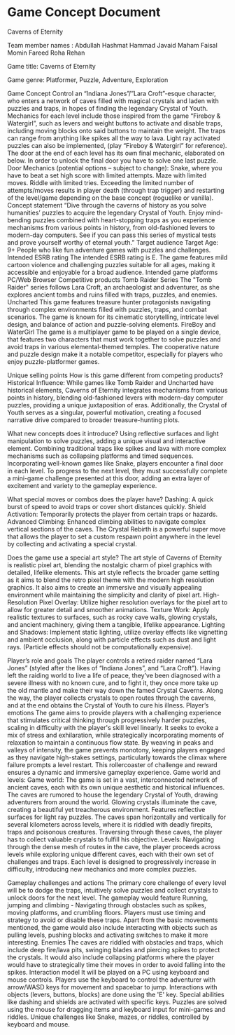 # Game Concept Document 

Caverns of Eternity

Team member names : 
Abdullah  Hashmat
Hammad  Javaid
Maham Faisal
Momin Fareed
Roha  Rehan

Game title: Caverns of Eternity

Game genre: Platformer, Puzzle, Adventure, Exploration

Game Concept
Control an “Indiana Jones”/”Lara Croft”-esque character, who enters a network of caves filled with magical crystals and laden with puzzles and traps, in hopes of finding the legendary Crystal of Youth.
Mechanics for each level include those inspired from the game “Fireboy & Watergirl”, such as levers and weight buttons to activate and disable traps, including moving blocks onto said buttons to maintain the weight. The traps can range from anything like spikes all the way to lava. Light ray activated puzzles can also be implemented, (play “Fireboy & Watergirl” for reference). The door at the end of each level has its own final mechanic, elaborated on below. In order to unlock the final door you have to solve one last puzzle.
Door Mechanics (potential options – subject to change):
Snake, where you have to beat a set high score with limited attempts.
Maze with limited moves.
Riddle with limited tries.
Exceeding the limited number of attempts/moves results in player death (through trap trigger) and restarting of the level/game depending on the base concept (roguelike or vanilla).
Concept statement
“Dive through the caverns of history as you solve humanities’ puzzles to acquire the legendary Crystal of Youth. Enjoy mind-bending puzzles combined with heart-stopping traps as you experience mechanisms from various points in history, from old-fashioned levers to modern-day computers. See if you can pass this series of mystical tests and prove yourself worthy of eternal youth.”
Target audience
Target Age: 9+
People who like fun adventure games with puzzles and challenges.
Intended ESRB rating
The intended ESRB rating is E. The game features mild cartoon violence and challenging puzzles suitable for all ages, making it accessible and enjoyable for a broad audience.
Intended game platforms
PC/Web Browser
Competitive products
Tomb Raider Series
The "Tomb Raider" series follows Lara Croft, an archaeologist and adventurer, as she explores ancient tombs and ruins filled with traps, puzzles, and enemies.
Uncharted
This game features treasure hunter protagonists navigating through complex environments filled with puzzles, traps, and combat scenarios. The game is known for its cinematic storytelling, intricate level design, and balance of action and puzzle-solving elements.
FireBoy and WaterGirl
The game is a multiplayer game to be played on a single device, that features two characters that must work together to solve puzzles and avoid traps in various elemental-themed temples.  The cooperative nature and puzzle design make it a notable competitor, especially for players who enjoy puzzle-platformer games.

Unique selling points
How is this game different from competing products?
Historical Influence: While games like Tomb Raider and Uncharted have historical elements, Caverns of Eternity integrates mechanisms from various points in history, blending old-fashioned levers with modern-day computer puzzles, providing a unique juxtaposition of eras. Additionally, the Crystal of Youth serves as a singular, powerful motivation, creating a focused narrative drive compared to broader treasure-hunting plots.

What new concepts does it introduce?
Using reflective surfaces and light manipulation to solve puzzles, adding a unique visual and interactive element. 
Combining traditional traps like spikes and lava with more complex mechanisms such as collapsing platforms and timed sequences.
Incorporating well-known games like Snake, players encounter a final door in each level. To progress to the next level, they must successfully complete a mini-game challenge presented at this door, adding an extra layer of excitement and variety to the gameplay experience. 

What special moves or combos does the player have?
Dashing: A quick burst of speed to avoid traps or cover short distances quickly.
Shield Activation: Temporarily protects the player from certain traps or hazards.
Advanced Climbing: Enhanced climbing abilities to navigate complex vertical sections of the caves.
The Crystal Rebirth is a powerful super move that allows the player to set a custom respawn point anywhere in the level by collecting and activating a special crystal.

Does the game use a special art style?
The art style of Caverns of Eternity is realistic pixel art, blending the nostalgic charm of pixel graphics with detailed, lifelike elements. This art style reflects the broader game setting as it aims to blend the retro pixel theme with the modern high resolution graphics. It also aims to create an immersive and visually appealing environment while maintaining the simplicity and clarity of pixel art.
High-Resolution Pixel Overlay: Utilize higher resolution overlays for the pixel art to allow for greater detail and smoother animations.
Texture Work: Apply realistic textures to surfaces, such as rocky cave walls, glowing crystals, and ancient machinery, giving them a tangible, lifelike appearance.
Lighting and Shadows: Implement static lighting, utilize overlay effects like vignetting and ambient occlusion, along with particle effects such as dust and light rays. (Particle effects should not be computationally expensive). 


Player’s role and goals
The player controls a retired raider named “Lara Jones” (styled after the likes of “Indiana Jones”, and “Lara Croft”). Having left the raiding world to live a life of peace, they’ve been diagnosed with a severe illness with no known cure, and to fight it, they once more take up the old mantle and make their way down the famed Crystal Caverns.  Along the way, the player collects crystals to open routes through the caverns, and at the end obtains the Crystal of Youth to cure his illness.
Player’s emotions
The game aims to provide players with a challenging experience that stimulates critical thinking through progressively harder puzzles, scaling in difficulty with the player's skill level linearly. It seeks to evoke a mix of stress and exhilaration, while strategically incorporating moments of relaxation to maintain a continuous flow state. By weaving in peaks and valleys of intensity, the game prevents monotony, keeping players engaged as they navigate high-stakes settings, particularly towards the climax where failure prompts a level restart. This rollercoaster of challenge and reward ensures a dynamic and immersive gameplay experience.
Game world and levels: 
Game world: The game is set in a vast, interconnected network of ancient caves, each with its own unique aesthetic and historical influences. The caves are rumored to house the legendary Crystal of Youth, drawing adventurers from around the world. Glowing crystals illuminate the cave, creating a beautiful yet treacherous environment. Features reflective surfaces for light ray puzzles. The caves span horizontally and vertically for several kilometers across levels, where it is riddled with deadly firepits, traps and poisonous creatures. Traversing through these caves, the player has to collect valuable crystals to fulfill his objective.
Levels: Navigating through the dense mesh of routes in the cave, the player proceeds across levels while exploring unique different caves, each with their own set of challenges and traps. Each level is designed to progressively increase in difficulty, introducing new mechanics and more complex puzzles.

Gameplay challenges and actions
The primary core challenge of every level will be to dodge the traps, intuitively solve puzzles and collect crystals to unlock doors for the next level. The gameplay would feature Running, jumping and climbing - Navigating through obstacles such as spikes, moving platforms, and crumbling floors. Players must use timing and strategy to avoid or disable these traps. Apart from the basic movements mentioned, the game would also include interacting with objects such as pulling levels, pushing blocks and activating switches to make it more interesting. 
Enemies
The caves are riddled with obstacles and traps, which include deep fire/lava pits, swinging blades and piercing spikes to protect the crystals. It would also include collapsing platforms where the player would have to strategically time their moves in order to avoid falling into the spikes.
Interaction model
It will be played on a PC using keyboard and mouse controls. Players use the keyboard to control the adventurer with arrow/WASD keys for movement and spacebar to jump. Interactions with objects (levers, buttons, blocks) are done using the 'E' key. Special abilities like dashing and shields are activated with specific keys. Puzzles are solved using the mouse for dragging items and keyboard input for mini-games and riddles. Unique challenges like Snake, mazes, or riddles, controlled by keyboard and mouse.

